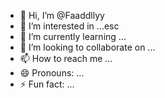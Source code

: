 - 👋 Hi, I’m @Faaddllyy
- 👀 I’m interested in ...esc
- 🌱 I’m currently learning ...
- 💞️ I’m looking to collaborate on ...
- 📫 How to reach me ...
- 😄 Pronouns: ...
- ⚡ Fun fact: ...

<!---
Faaddllyy/Faaddllyy is a ✨ special ✨ repository because its `README.md` (this file) appears on your GitHub profile.
You can click the Preview link to take a look at your changes.
-->
